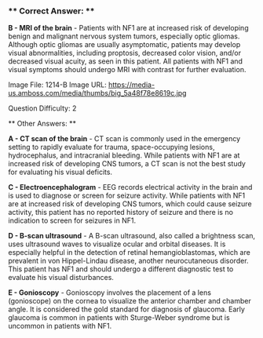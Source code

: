 ### ** Correct Answer: **

**B - MRI of the brain** - Patients with NF1 are at increased risk of developing benign and malignant nervous system tumors, especially optic gliomas. Although optic gliomas are usually asymptomatic, patients may develop visual abnormalities, including proptosis, decreased color vision, and/or decreased visual acuity, as seen in this patient. All patients with NF1 and visual symptoms should undergo MRI with contrast for further evaluation.

Image File: 1214-B
Image URL: https://media-us.amboss.com/media/thumbs/big_5a48f78e8619c.jpg

Question Difficulty: 2

** Other Answers: **

**A - CT scan of the brain** - CT scan is commonly used in the emergency setting to rapidly evaluate for trauma, space-occupying lesions, hydrocephalus, and intracranial bleeding. While patients with NF1 are at increased risk of developing CNS tumors, a CT scan is not the best study for evaluating his visual deficits.

**C - Electroencephalogram** - EEG records electrical activity in the brain and is used to diagnose or screen for seizure activity. While patients with NF1 are at increased risk of developing CNS tumors, which could cause seizure activity, this patient has no reported history of seizure and there is no indication to screen for seizures in NF1.

**D - B-scan ultrasound** - A B-scan ultrasound, also called a brightness scan, uses ultrasound waves to visualize ocular and orbital diseases. It is especially helpful in the detection of retinal hemangioblastomas, which are prevalent in von Hippel-Lindau disease, another neurocutaneous disorder. This patient has NF1 and should undergo a different diagnostic test to evaluate his visual disturbances.

**E - Gonioscopy** - Gonioscopy involves the placement of a lens (gonioscope) on the cornea to visualize the anterior chamber and chamber angle. It is considered the gold standard for diagnosis of glaucoma. Early glaucoma is common in patients with Sturge-Weber syndrome but is uncommon in patients with NF1.

